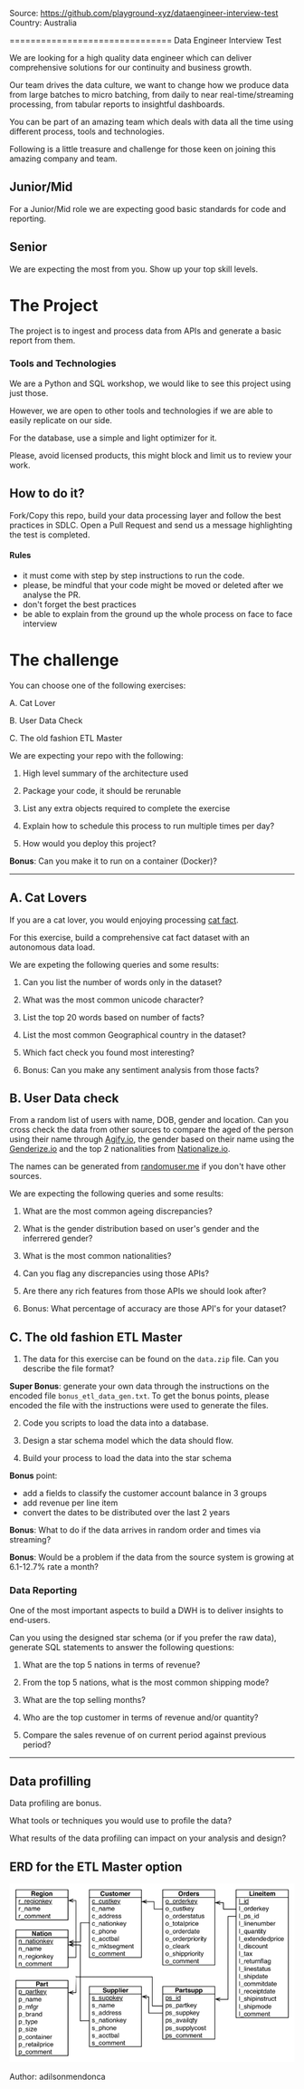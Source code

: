 Source: https://github.com/playground-xyz/dataengineer-interview-test  
Country: Australia

===============================
Data Engineer Interview Test

We are looking for a high quality data engineer which can deliver comprehensive solutions for our continuity and business growth. 

Our team drives the data culture, we want to change how we produce data from large batches to micro batching, from daily to near real-time/streaming processing, from tabular reports to insightful dashboards.    

You can be part of an amazing team which deals with data all the time using different process, tools and technologies.

Following is a little treasure and challenge for those keen on joining this amazing company and team.

## Junior/Mid 
For a Junior/Mid role we are expecting good basic standards for code and reporting.

## Senior
We are expecting the most from you. Show up your top skill levels.

# The Project
The project is to ingest and process data from APIs and generate a basic report from them.

### Tools and Technologies
We are a Python and SQL workshop, we would like to see this project using just those.  

However, we are open to other tools and technologies if we are able to easily replicate on our side. 

For the database, use a simple and light optimizer for it.

Please, avoid licensed products, this might block and limit us to review your work. 

How to do it?
-----------------------
Fork/Copy this repo, build your data processing layer and follow the best practices in SDLC. Open a Pull Request and send us a message highlighting the test is completed.

#### Rules
* it must come with step by step instructions to run the code.
* please, be mindful that your code might be moved or deleted after we analyse the PR. 
* don't forget the best practices
* be able to explain from the ground up the whole process on face to face interview

# The challenge
You can choose one of the following exercises:

A. Cat Lover

B. User Data Check

C. The old fashion ETL Master

We are expecting your repo with the following:

1. High level summary of the architecture used

2. Package your code, it should be rerunable

3. List any extra objects required to complete the exercise

4. Explain how to schedule this process to run multiple times per day?

5. How would you deploy this project?

**Bonus**: Can you make it to run on a container (Docker)? 

---
## A. Cat Lovers

If you are a cat lover, you would enjoying processing [cat fact](https://catfact.ninja/fact).

For this exercise, build a comprehensive cat fact dataset with an autonomous data load.

We are expeting the following queries and some results:

1. Can you list the number of words only in the dataset?

2. What was the most common unicode character?

3. List the top 20 words based on number of facts?

4. List the most common Geographical country in the dataset?

5. Which fact check you found most interesting?

6. Bonus: Can you make any sentiment analysis from those facts?


## B. User Data check

From a random list of users with name, DOB, gender and location. Can you cross check the data from other sources to compare the aged of the person using their name through [Agify.io](https://api.agify.io?name=steve), the gender based on their name using the [Genderize.io](https://api.genderize.io?name=steve) and the top 2 nationalities from [Nationalize.io](https://api.nationalize.io?name=steve).

The names can be generated from [randomuser.me](https://randomuser.me/api/) if you don't have other sources.

We are expecting the following queries and some results:

1. What are the most common ageing discrepancies?

2. What is the gender distribution based on user's gender and the inferrered gender?

3. What is the most common nationalities?

4. Can you flag any discrepancies using those APIs? 

5. Are there any rich features from those APIs we should look after?

6. Bonus: What percentage of accuracy are those API's for your dataset?


## C. The old fashion ETL Master 

1. The data for this exercise can be found on the `data.zip` file. Can you describe the file format?

**Super Bonus**: generate your own data through the instructions on the encoded file `bonus_etl_data_gen.txt`.
To get the bonus points, please encoded the file with the instructions were used to generate the files.

2. Code you scripts to load the data into a database.

3. Design a star schema model which the data should flow.

4. Build your process to load the data into the star schema 

**Bonus** point: 
- add a fields to classify the customer account balance in 3 groups 
- add revenue per line item 
- convert the dates to be distributed over the last 2 years

**Bonus**: What to do if the data arrives in random order and times via streaming?

**Bonus**: Would be a problem if the data from the source system is growing at 6.1-12.7% rate a month?


### Data Reporting
One of the most important aspects to build a DWH is to deliver insights to end-users. 

Can you using the designed star schema (or if you prefer the raw data), generate SQL statements to answer the following questions:

1. What are the top 5 nations in terms of revenue?

2. From the top 5 nations, what is the most common shipping mode?

3. What are the top selling months?

4. Who are the top customer in terms of revenue and/or quantity?

5. Compare the sales revenue of on current period against previous period?

---

Data profilling
----   
Data profiling are bonus.

What tools or techniques you would use to profile the data?
 
What results of the data profiling can impact on your analysis and design?   


ERD for the ETL Master option
--
![alt text](erd.png "ERD")

Author: adilsonmendonca
